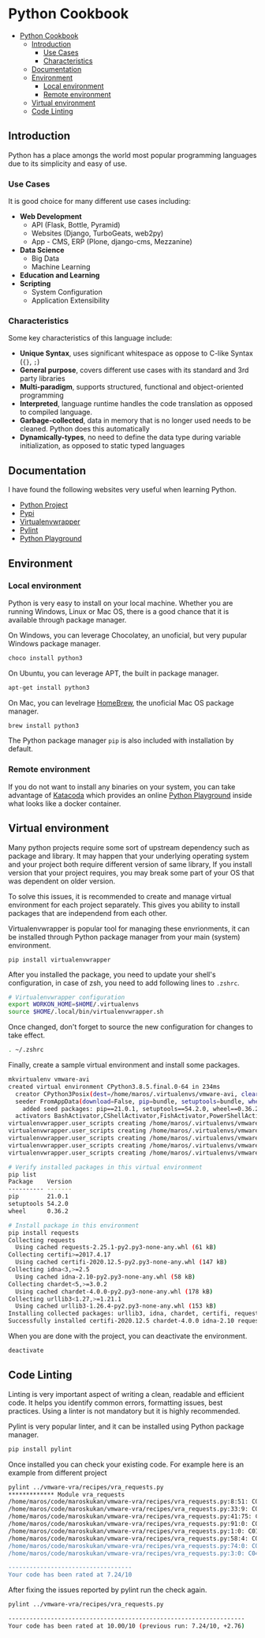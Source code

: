 # Python Cookbook
- [Python Cookbook](#python-cookbook)
  - [Introduction](#introduction)
    - [Use Cases](#use-cases)
    - [Characteristics](#characteristics)
  - [Documentation](#documentation)
  - [Environment](#environment)
    - [Local environment](#local-environment)
    - [Remote environment](#remote-environment)
  - [Virtual environment](#virtual-environment)
  - [Code Linting](#code-linting)

## Introduction

Python has a place amongs the world most popular programming languages due to its simplicity and easy of use.

### Use Cases
It is good choice for many different use cases including:
- **Web Development**
  - API (Flask, Bottle, Pyramid)
  - Websites (Django, TurboGeats, web2py)
  - App - CMS, ERP (Plone, django-cms, Mezzanine)
- **Data Science**
  - Big Data
  - Machine Learning
- **Education and Learning**
- **Scripting**
  - System Configuration
  - Application Extensibility

### Characteristics

Some key characteristics of this language include:
- **Unique Syntax**, uses significant whitespace as oppose to C-like Syntax (`{}`, `;`)
- **General purpose**, covers different use cases with its standard and 3rd party libraries
- **Multi-paradigm**, supports structured, functional and object-oriented programming
- **Interpreted**, language runtime handles the code translation as opposed to compiled language. 
- **Garbage-collected**, data in memory that is no longer used needs to be cleaned. Python does this automatically
- **Dynamically-types**, no need to define the data type during variable initialization, as opposed to static typed languages


## Documentation

I have found the following websites very useful when learning Python.
- [Python Project](https://www.python.org/)
- [Pypi](https://pypi.python.org)
- [Virtualenvwrapper](https://virtualenvwrapper.readthedocs.io/en/latest/)
- [Pylint](https://www.pylint.org/)
- [Python Playground](https://www.katacoda.com/courses/python/playground)

## Environment

### Local environment

Python is very easy to install on your local machine. Whether you are running Windows, Linux or Mac OS, there is a good chance that it is available through package manager.

On Windows, you can leverage Chocolatey, an unoficial, but very pupular Windows package manager.
```powershell
choco install python3
```

On Ubuntu, you can leverage APT, the built in package manager.
```bash
apt-get install python3
```

On Mac, you can levelrage [HomeBrew](https://brew.sh/), the unoficial Mac OS package manager.
```bash
brew install python3
```

The Python package manager `pip` is also included with installation by default.

### Remote environment

If you do not want to install any binaries on your system, you can take advantage of [Katacoda](https://www.katacoda.com/) which provides an online [Python Playground](https://www.katacoda.com/courses/python/playground) inside what looks like a docker container.

## Virtual environment

Many python projects require some sort of upstream dependency such as package and library. It may happen that your underlying operating system and your project both require different version of same library, If you install version that your project requires, you may break some part of your OS that was dependent on older version.

To solve this issues, it is recommended to create and manage virtual environment for each project separately. This gives you ability to install packages that are independend from each other.

Virtualenvwrapper is popular tool for managing these envrionments, it can be installed through Python package manager from your main (system) environment.

```
pip install virtualenvwrapper
```

After you installed the package, you need to update your shell's configuration, in case of zsh, you need to add following lines to `.zshrc`.

```bash
# Virtualenvwrapper configuration           
export WORKON_HOME=$HOME/.virtualenvs
source $HOME/.local/bin/virtualenvwrapper.sh
```

Once changed, don't forget to source the new configuration for changes to take effect.

```bash
. ~/.zshrc
```

Finally, create a sample virtual environment and install some packages.

```bash
mkvirtualenv vmware-avi
created virtual environment CPython3.8.5.final.0-64 in 234ms
  creator CPython3Posix(dest=/home/maros/.virtualenvs/vmware-avi, clear=False, no_vcs_ignore=False, global=False)
  seeder FromAppData(download=False, pip=bundle, setuptools=bundle, wheel=bundle, via=copy, app_data_dir=/home/maros/.local/share/virtualenv)
    added seed packages: pip==21.0.1, setuptools==54.2.0, wheel==0.36.2
  activators BashActivator,CShellActivator,FishActivator,PowerShellActivator,PythonActivator,XonshActivator
virtualenvwrapper.user_scripts creating /home/maros/.virtualenvs/vmware-avi/bin/predeactivate
virtualenvwrapper.user_scripts creating /home/maros/.virtualenvs/vmware-avi/bin/postdeactivate
virtualenvwrapper.user_scripts creating /home/maros/.virtualenvs/vmware-avi/bin/preactivate
virtualenvwrapper.user_scripts creating /home/maros/.virtualenvs/vmware-avi/bin/postactivate
virtualenvwrapper.user_scripts creating /home/maros/.virtualenvs/vmware-avi/bin/get_env_details

# Verify installed packages in this virtual environment
pip list
Package    Version
---------- -------
pip        21.0.1
setuptools 54.2.0
wheel      0.36.2

# Install package in this environment
pip install requests
Collecting requests
  Using cached requests-2.25.1-py2.py3-none-any.whl (61 kB)
Collecting certifi>=2017.4.17
  Using cached certifi-2020.12.5-py2.py3-none-any.whl (147 kB)
Collecting idna<3,>=2.5
  Using cached idna-2.10-py2.py3-none-any.whl (58 kB)
Collecting chardet<5,>=3.0.2
  Using cached chardet-4.0.0-py2.py3-none-any.whl (178 kB)
Collecting urllib3<1.27,>=1.21.1
  Using cached urllib3-1.26.4-py2.py3-none-any.whl (153 kB)
Installing collected packages: urllib3, idna, chardet, certifi, requests
Successfully installed certifi-2020.12.5 chardet-4.0.0 idna-2.10 requests-2.25.1 urllib3-1.26.4
```

When you are done with the project, you can deactivate the environment.

```bash
deactivate
```


## Code Linting

Linting is very important aspect of writing a clean, readable and efficient code. It helps you identify common errors, formatting issues, best practices. Using a linter is not mandatory but it is highly recommended.

Pylint is very popular linter, and it can be installed using Python package manager.

```bash
pip install pylint
```

Once installed you can check your existing code. For example here is an example from different project

```bash
pylint ../vmware-vra/recipes/vra_requests.py
************* Module vra_requests
/home/maros/code/maroskukan/vmware-vra/recipes/vra_requests.py:8:51: C0303: Trailing whitespace (trailing-whitespace)
/home/maros/code/maroskukan/vmware-vra/recipes/vra_requests.py:33:9: C0303: Trailing whitespace (trailing-whitespace)
/home/maros/code/maroskukan/vmware-vra/recipes/vra_requests.py:41:75: C0303: Trailing whitespace (trailing-whitespace)
/home/maros/code/maroskukan/vmware-vra/recipes/vra_requests.py:91:0: C0304: Final newline missing (missing-final-newline)
/home/maros/code/maroskukan/vmware-vra/recipes/vra_requests.py:1:0: C0114: Missing module docstring (missing-module-docstring)
/home/maros/code/maroskukan/vmware-vra/recipes/vra_requests.py:58:4: C0103: Variable name "pt" doesn't conform to snake_case naming style (invalid-name)
/home/maros/code/maroskukan/vmware-vra/recipes/vra_requests.py:74:0: C0116: Missing function or method docstring (missing-function-docstring)
/home/maros/code/maroskukan/vmware-vra/recipes/vra_requests.py:3:0: C0411: standard import "from os import environ" should be placed before "from prettytable import PrettyTable" (wrong-import-order)

-----------------------------------
Your code has been rated at 7.24/10
```

After fixing the issues reported by pylint run the check again.

```bash
pylint ../vmware-vra/recipes/vra_requests.py

-------------------------------------------------------------------
Your code has been rated at 10.00/10 (previous run: 7.24/10, +2.76)
```